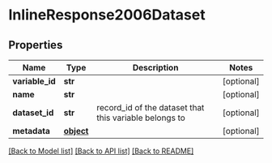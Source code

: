 # InlineResponse2006Dataset

## Properties
Name | Type | Description | Notes
------------ | ------------- | ------------- | -------------
**variable_id** | **str** |  | [optional] 
**name** | **str** |  | [optional] 
**dataset_id** | **str** | record_id of the dataset that this variable belongs to | [optional] 
**metadata** | [**object**](.md) |  | [optional] 

[[Back to Model list]](../README.md#documentation-for-models) [[Back to API list]](../README.md#documentation-for-api-endpoints) [[Back to README]](../README.md)


